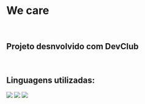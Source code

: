 <h1>We care</h1>
<br>
<h2>Projeto desnvolvido com <a src="https://rodolfomori.com.br/devclub/">DevClub</a></h2>
<br>
<h2>Linguagens utilizadas:</h2>
<img src="https://img.shields.io/badge/HTML5-E34F26?style=for-the-badge&logo=html5&logoColor=white"/>
<img src="https://img.shields.io/badge/CSS3-1572B6?style=for-the-badge&logo=css3&logoColor=white"/>
<img src="https://github.com/DanielTiozo/we-care/blob/main/img/print-pagina.png"/>
